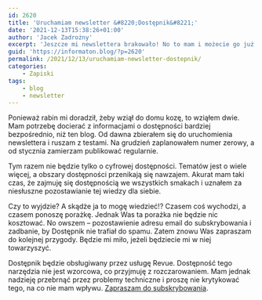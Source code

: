 ```yaml
---
id: 2620
title: 'Uruchamiam newsletter &#8220;Dostępnik&#8221;'
date: '2021-12-13T15:38:26+01:00'
author: 'Jacek Zadrożny'
excerpt: 'Jeszcze mi newslettera brakowało! No to mam i możecie go już subskrybować. Będzie o całej tej dostępności, bo o czym ja innym mogę pisać?..'
guid: 'https://informaton.blog/?p=2620'
permalink: /2021/12/13/uruchamiam-newsletter-dostepnik/
categories:
    - Zapiski
tags:
    - blog
    - newsletter
---
```


Ponieważ rabin mi doradził, żeby wziął do domu kozę, to wziąłem dwie. Mam potrzebę docierać z informacjami o dostępności bardziej bezpośrednio, niż ten blog. Od dawna zbierałem się do uruchomienia newslettera i ruszam z testami. Na grudzień zaplanowałem numer zerowy, a od stycznia zamierzam publikować regularnie.

Tym razem nie będzie tylko o cyfrowej dostępności. Tematów jest o wiele więcej, a obszary dostępności przenikają się nawzajem. Akurat mam taki czas, że zajmuję się dostępnością we wszystkich smakach i uznałem za niesłuszne pozostawianie tej wiedzy dla siebie.

Czy to wyjdzie? A skądże ja to mogę wiedzieć!? Czasem coś wychodzi, a czasem ponoszę porażkę. Jednak Was ta porażka nie będzie nic kosztować. No owszem – pozostawienie adresu email do subskrybowania i zadbanie, by Dostępnik nie trafiał do spamu. Zatem znowu Was zapraszam do kolejnej przygody. Będzie mi miło, jeżeli będziecie mi w niej towarzyszyć.

Dostępnik będzie obsługiwany przez usługę Revue. Dostępność tego narzędzia nie jest wzorcowa, co przyjmuję z rozczarowaniem. Mam jednak nadzieję przebrnąć przez problemy techniczne i proszę nie krytykować tego, na co nie mam wpływu. [Zapraszam do subskrybowania](https://www.getrevue.co/profile/jaczad).
